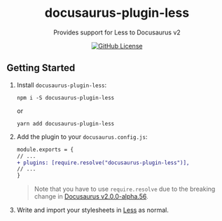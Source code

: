 <h1 align="center">docusaurus-plugin-less</h1>
<p align="center">Provides support for Less to Docusaurus v2</p>
<p align="center">
    <a href="https://github.com/nonoroazoro/docusaurus-plugin-less/blob/master/LICENSE">
        <img src="https://img.shields.io/github/license/nonoroazoro/docusaurus-plugin-less.svg" alt="GitHub License" />
    </a>
</p>

## Getting Started

1. Install `docusaurus-plugin-less`:

    ```console
    npm i -S docusaurus-plugin-less
    ```

    or

    ```console
    yarn add docusaurus-plugin-less
    ```

2. Add the plugin to your `docusaurus.config.js`:

    ```diff
    module.exports = {
    // ...
    + plugins: [require.resolve("docusaurus-plugin-less")],
    // ...
    }
    ```

    > Note that you have to use `require.resolve` due to the breaking change in [Docusaurus v2.0.0-alpha.56](https://github.com/facebook/docusaurus/releases/tag/v2.0.0-alpha.56).

3. Write and import your stylesheets in [Less](http://lesscss.org) as normal.
